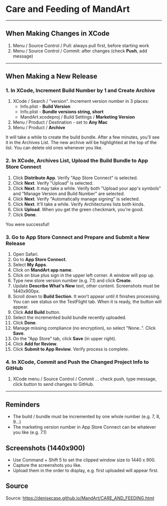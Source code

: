 # Care and Feeding of MandArt

-----

## When Making Changes in XCode

1. Menu / Source Control / Pull: always pull first, before starting work
1. Menu / Source Control / Commit: after changes (check **Push**, add message)

-----

## When Making a New Release 

### 1. In XCode, Increment Build Number by 1 and Create Archive

1. XCode / Search / "version". Increment version number in 3 places:
   - Info.plist - **Build Version**
   - Info.plist - **Bundle versions string, short**
   - MandArt.xcodeproj / Build Settings / **Marketing Version**
1. Menu / Product / Destination - set to **Any Mac**
1. Menu / Product / **Archive**

It will take a while to create the build bundle. 
After a few minutes, you'll see it in the Archives List. 
The new archive will be highlighted at the top of the list. 
You can delete old ones whenever you like.

### 2. In XCode, Archives List, Upload the Build Bundle to App Store Connect

1. Click **Distribute App**. Verify "App Store Connect" is selected. 
1. Click **Next**. Verify "Upload" is selected. 
1. Click **Next**. It may take a while. Verify both "Upload your app's symbols" and "Manage Version and Build Number" are selected.
1. Click **Next**. Verify "Automatically manage signing" is selected.
1. Click **Next**. It'll take a while. Verify Architectures lists both kinds. 
1. Click **Upload**. When you get the green checkmark, you're good.
1. Click **Done**. 

You were successful! 

### 3. Go to App Store Connect and Prepare and Submit a New Release

1. Open Safari.
1. Go to **App Store Connect**.
1. Select **My Apps**.
1. Click on **MandArt app name**.
1. Click on blue plus sign in the upper left corner. A window will pop up.
1. Type new store version number (e.g. 7.1) and click **Create**.
1. Update **Describe What's New** text, other content. Screenshots must be 1440x900px.
1. Scroll down to **Build Section**. It won't appear until it finishes processing. You can see status on the TestFlight tab. When it is ready, the button will appear.
1. Click **Add Build** button. 
1. Select the incremented build bundle recently uploaded. 
1. Click **Done**.
1. Manage missing compliance (no encryption), so select "None..". Click **Save**.
1. On the "App Store" tab, click **Save** (in upper right).
1. Click **Add for Review**. 
1. Click **Submit to App Review**. Verify process is complete.

### 4. In XCode, Commit and Push the Changed Project Info to GitHub

1. XCode menu / Source Control / Commit ... check push, type message, click button to send changes to GitHub. 

-----


## Reminders

- The build / bundle must be incremented by one whole number (e.g. 7, 8, 9...)
- The marketing version number in App Store Connect can be whatever you like (e.g. 7.1)

## Screenshots (1440x900)

- Use Command + Shift 5 to set the clipped window size to 1440 x 900.
- Capture the screenshots you like. 
- Upload them in the order to display, e.g. first uploaded will appear first. 

## Source 

Source: <https://denisecase.github.io/MandArt/CARE_AND_FEEDING.html>

